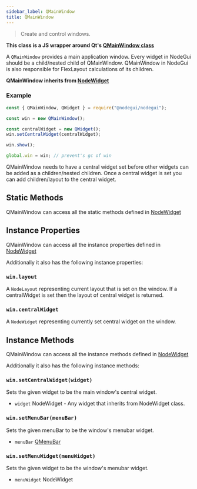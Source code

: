 ```yaml
---
sidebar_label: QMainWindow
title: QMainWindow
---
```


> Create and control windows.

**This class is a JS wrapper around Qt's [QMainWindow class](https://doc.qt.io/qt-5/qmainwindow.html)**

A `QMainWindow` provides a main application window. Every widget in NodeGui should be a child/nested child of QMainWindow. QMainWindow in NodeGui is also responsible for FlexLayout calculations of its children.

**QMainWindow inherits from [NodeWidget](api/NodeWidget.md)**

### Example

```javascript
const { QMainWindow, QWidget } = require("@nodegui/nodegui");

const win = new QMainWindow();

const centralWidget = new QWidget();
win.setCentralWidget(centralWidget);

win.show();

global.win = win; // prevent's gc of win
```

QMainWindow needs to have a central widget set before other widgets can be added as a children/nested children.
Once a central widget is set you can add children/layout to the central widget.

## Static Methods

QMainWindow can access all the static methods defined in [NodeWidget](api/NodeWidget.md)

## Instance Properties

QMainWindow can access all the instance properties defined in [NodeWidget](api/NodeWidget.md)

Additionally it also has the following instance properties:

### `win.layout`

A `NodeLayout` representing current layout that is set on the window. If a centralWidget is set then the layout of central widget is returned.

### `win.centralWidget`

A `NodeWidget` representing currently set central widget on the window.

## Instance Methods

QMainWindow can access all the instance methods defined in [NodeWidget](api/NodeWidget.md)

Additionally it also has the following instance methods:

### `win.setCentralWidget(widget)`

Sets the given widget to be the main window's central widget.

- `widget` NodeWidget - Any widget that inherits from NodeWidget class.

### `win.setMenuBar(menuBar)`

Sets the given menuBar to be the window's menubar widget.

- `menuBar` [QMenuBar](api/QMenuBar)

### `win.setMenuWidget(menuWidget)`

Sets the given widget to be the window's menubar widget.

- `menuWidget` NodeWidget
